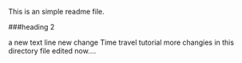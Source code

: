 This is an simple readme file.


###heading 2

a new text line
new change
Time  travel tutorial
more changies in this  directory
file edited now....
